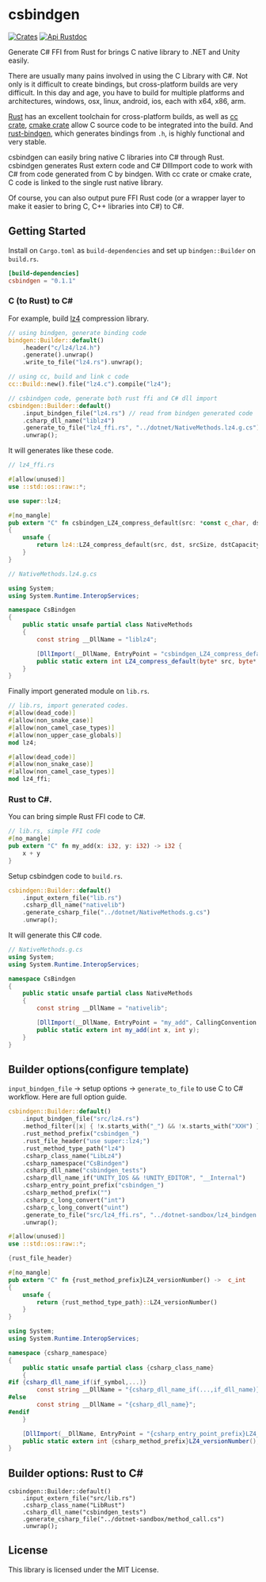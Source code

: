 # csbindgen
[![Crates](https://img.shields.io/crates/v/csbindgen.svg)](https://crates.io/crates/csbindgen) [![Api Rustdoc](https://img.shields.io/badge/api-rustdoc-blue)](https://docs.rs/csbindgen)

Generate C# FFI from Rust for brings C native library to .NET and Unity easily.

There are usually many pains involved in using the C Library with C#. Not only is it difficult to create bindings, but cross-platform builds are very difficult. In this day and age, you have to build for multiple platforms and architectures, windows, osx, linux, android, ios, each with x64, x86, arm.

[Rust](https://www.rust-lang.org/) has an excellent toolchain for cross-platform builds, as well as [cc crate](https://crates.io/crates/cc), [cmake crate](https://crates.io/crates/cmake) allow C source code to be integrated into the build. And [rust-bindgen](https://crates.io/crates/bindgen), which generates bindings from `.h`, is highly functional and very stable.

csbindgen can easily bring native C libraries into C# through Rust. csbindgen generates Rust extern code and C# DllImport code to work with C# from code generated from C by bindgen. With cc crate or cmake crate, C code is linked to the single rust native library.

Of course, you can also output pure FFI Rust code (or a wrapper layer to make it easier to bring C, C++ libraries into C#) to C#.

Getting Started
---
Install on `Cargo.toml` as `build-dependencies` and set up `bindgen::Builder` on `build.rs`.

```toml
[build-dependencies]
csbindgen = "0.1.1"
```

### C (to Rust) to C#

For example, build [lz4](https://github.com/lz4/lz4) compression library.

```rust
// using bindgen, generate binding code
bindgen::Builder::default()
    .header("c/lz4/lz4.h")
    .generate().unwrap()
    .write_to_file("lz4.rs").unwrap();

// using cc, build and link c code
cc::Build::new().file("lz4.c").compile("lz4");

// csbindgen code, generate both rust ffi and C# dll import
csbindgen::Builder::default()
    .input_bindgen_file("lz4.rs") // read from bindgen generated code
    .csharp_dll_name("liblz4")
    .generate_to_file("lz4_ffi.rs", "../dotnet/NativeMethods.lz4.g.cs")
    .unwrap();
```

It will generates like these code.

```rust
// lz4_ffi.rs

#[allow(unused)]
use ::std::os::raw::*;

use super::lz4;

#[no_mangle]
pub extern "C" fn csbindgen_LZ4_compress_default(src: *const c_char, dst: *mut c_char, srcSize:  c_int, dstCapacity:  c_int) ->  c_int
{
    unsafe {
        return lz4::LZ4_compress_default(src, dst, srcSize, dstCapacity);
    }
}
```

```csharp
// NativeMethods.lz4.g.cs

using System;
using System.Runtime.InteropServices;

namespace CsBindgen
{
    public static unsafe partial class NativeMethods
    {
        const string __DllName = "liblz4";

        [DllImport(__DllName, EntryPoint = "csbindgen_LZ4_compress_default", CallingConvention = CallingConvention.Cdecl)]
        public static extern int LZ4_compress_default(byte* src, byte* dst, int srcSize, int dstCapacity);
    }
}
```

Finally import generated module on `lib.rs`.

```rust
// lib.rs, import generated codes.
#[allow(dead_code)]
#[allow(non_snake_case)]
#[allow(non_camel_case_types)]
#[allow(non_upper_case_globals)]
mod lz4;

#[allow(dead_code)]
#[allow(non_snake_case)]
#[allow(non_camel_case_types)]
mod lz4_ffi;
```

### Rust to C#.

You can bring simple Rust FFI code to C#.

```rust
// lib.rs, simple FFI code
#[no_mangle]
pub extern "C" fn my_add(x: i32, y: i32) -> i32 {
    x + y
}
```

Setup csbindgen code to `build.rs`.

```rust
csbindgen::Builder::default()
    .input_extern_file("lib.rs")
    .csharp_dll_name("nativelib")
    .generate_csharp_file("../dotnet/NativeMethods.g.cs")
    .unwrap();
```

It will generate this C# code.

```csharp
// NativeMethods.g.cs
using System;
using System.Runtime.InteropServices;

namespace CsBindgen
{
    public static unsafe partial class NativeMethods
    {
        const string __DllName = "nativelib";

        [DllImport(__DllName, EntryPoint = "my_add", CallingConvention = CallingConvention.Cdecl)]
        public static extern int my_add(int x, int y);
    }
}
```

Builder options(configure template)
---
`input_bindgen_file` -> setup options -> `generate_to_file` to use C to C# workflow. Here are full option guide.

```rust
csbindgen::Builder::default()
    .input_bindgen_file("src/lz4.rs")
    .method_filter(|x| { !x.starts_with("_") && !x.starts_with("XXH") } )
    .rust_method_prefix("csbindgen_")
    .rust_file_header("use super::lz4;")
    .rust_method_type_path("lz4")
    .csharp_class_name("LibLz4")
    .csharp_namespace("CsBindgen")
    .csharp_dll_name("csbindgen_tests")
    .csharp_dll_name_if("UNITY_IOS && !UNITY_EDITOR", "__Internal")
    .csharp_entry_point_prefix("csbindgen_")
    .csharp_method_prefix("")
    .csharp_c_long_convert("int")
    .csharp_c_long_convert("uint")
    .generate_to_file("src/lz4_ffi.rs", "../dotnet-sandbox/lz4_bindgen.cs")
    .unwrap();
```

```rust
#[allow(unused)]
use ::std::os::raw::*;

{rust_file_header}

#[no_mangle]
pub extern "C" fn {rust_method_prefix}LZ4_versionNumber() ->  c_int
{
    unsafe {
        return {rust_method_type_path}::LZ4_versionNumber()
    }
}
```

```csharp
using System;
using System.Runtime.InteropServices;

namespace {csharp_namespace}
{
    public static unsafe partial class {csharp_class_name}
    {
#if {csharp_dll_name_if(if_symbol,...)}
        const string __DllName = "{csharp_dll_name_if(...,if_dll_name)}";
#else
        const string __DllName = "{csharp_dll_name}";
#endif
    }

    [DllImport(__DllName, EntryPoint = "{csharp_entry_point_prefix}LZ4_versionNumber", CallingConvention = CallingConvention.Cdecl)]
    public static extern int {csharp_method_prefix}LZ4_versionNumber();
}
```

Builder options: Rust to C#
---

    csbindgen::Builder::default()
        .input_extern_file("src/lib.rs")
        .csharp_class_name("LibRust")
        .csharp_dll_name("csbindgen_tests")
        .generate_csharp_file("../dotnet-sandbox/method_call.cs")
        .unwrap();





License
---
This library is licensed under the MIT License.